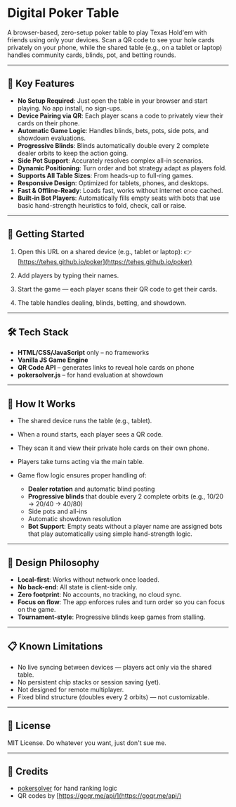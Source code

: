 # Digital Poker Table

A browser-based, zero-setup poker table to play Texas Hold'em with friends using
only your devices. Scan a QR code to see your hole cards privately on your
phone, while the shared table (e.g., on a tablet or laptop) handles community
cards, blinds, pot, and betting rounds.

---

## 🎯 Key Features

- **No Setup Required**: Just open the table in your browser and start playing.
  No app install, no sign-ups.
- **Device Pairing via QR**: Each player scans a code to privately view their
  cards on their phone.
- **Automatic Game Logic**: Handles blinds, bets, pots, side pots, and showdown
  evaluations.
- **Progressive Blinds**: Blinds automatically double every 2 complete dealer
  orbits to keep the action going.
- **Side Pot Support**: Accurately resolves complex all-in scenarios.
- **Dynamic Positioning**: Turn order and bot strategy adapt as players fold.
- **Supports All Table Sizes**: From heads-up to full-ring games.
- **Responsive Design**: Optimized for tablets, phones, and desktops.
- **Fast & Offline-Ready**: Loads fast, works without internet once cached.
- **Built‑in Bot Players**: Automatically fills empty seats with bots that use basic hand-strength heuristics to fold, check, call or raise.

---

## 🚀 Getting Started

1. Open this URL on a shared device (e.g., tablet or laptop): 👉
   [https://tehes.github.io/poker](https://tehes.github.io/poker)

2. Add players by typing their names.

3. Start the game — each player scans their QR code to get their cards.

4. The table handles dealing, blinds, betting, and showdown.

---

## 🛠️ Tech Stack

- **HTML/CSS/JavaScript** only – no frameworks
- **Vanilla JS Game Engine**
- **QR Code API** – generates links to reveal hole cards on phone
- **pokersolver.js** – for hand evaluation at showdown

---

## 🤖 How It Works

- The shared device runs the table (e.g., tablet).
- When a round starts, each player sees a QR code.
- They scan it and view their private hole cards on their own phone.
- Players take turns acting via the main table.
- Game flow logic ensures proper handling of:

  - **Dealer rotation** and automatic blind posting
  - **Progressive blinds** that double every 2 complete orbits (e.g., 10/20 →
    20/40 → 40/80)
  - Side pots and all-ins
  - Automatic showdown resolution
  - **Bot Support**: Empty seats without a player name are assigned bots that
    play automatically using simple hand-strength logic.

---

## 🧠 Design Philosophy

- **Local-first**: Works without network once loaded.
- **No back-end**: All state is client-side only.
- **Zero footprint**: No accounts, no tracking, no cloud sync.
- **Focus on flow**: The app enforces rules and turn order so you can focus on
  the game.
- **Tournament-style**: Progressive blinds keep games from stalling.

---

## 📋 Known Limitations

- No live syncing between devices — players act only via the shared table.
- No persistent chip stacks or session saving (yet).
- Not designed for remote multiplayer.
- Fixed blind structure (doubles every 2 orbits) — not customizable.

---

## 📄 License

MIT License. Do whatever you want, just don't sue me.

---

## 🙌 Credits

- [pokersolver](https://github.com/goldfire/pokersolver) for hand ranking logic
- QR codes by [https://goqr.me/api/](https://goqr.me/api/)
